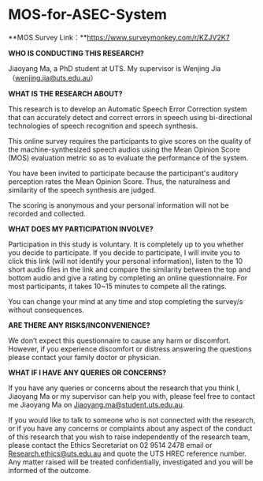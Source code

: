 # MOS-for-ASEC-System

**MOS Survey Link：**https://www.surveymonkey.com/r/KZJV2K7

**WHO IS CONDUCTING THIS RESEARCH?** 

Jiaoyang Ma, a PhD student at UTS.  My supervisor is Wenjing Jia （wenjing.jia@uts.edu.au） 
 
**WHAT IS THE RESEARCH ABOUT?** 

This research is to develop an Automatic Speech Error Correction system that can accurately detect and 
correct errors in speech using bi-directional technologies of speech recognition and speech synthesis. 
 
This online survey requires the participants to give scores on the quality of the machine-synthesized 
speech audios using the Mean Opinion Score (MOS) evaluation metric so as to evaluate the performance 
of the system. 
 
You have been invited to participate because the participant's auditory perception rates the Mean 
Opinion Score. Thus, the naturalness and similarity of the speech synthesis are judged.   
 
The scoring is anonymous and your personal information will not be recorded and collected. 
 
**WHAT DOES MY PARTICIPATION INVOLVE?** 

Participation in this study is voluntary. It is completely up to you whether you decide to participate. 
If you decide to participate, I will invite you to click this link (will not identify your personal information), 
listen to the 10 short audio files in the link and compare the similarity between the top and bottom audio 
and give a rating by completing an online questionnaire. For most participants, it takes 10~15 minutes to 
compete all the ratings. 
 
You can change your mind at any time and stop completing the survey/s without consequences. 
 
**ARE THERE ANY RISKS/INCONVENIENCE?** 

 We don’t expect this questionnaire to cause any harm or discomfort. However, if you experience 
discomfort or distress answering the questions please contact your family doctor or physician. 
 
**WHAT IF I HAVE ANY QUERIES OR CONCERNS?** 

If you have any queries or concerns about the research that you think I, Jiaoyang Ma or my supervisor can 
help you with, please feel free to contact me Jiaoyang Ma on Jiaoyang.ma@student.uts.edu.au.   
 
If you would like to talk to someone who is not connected with the research, or if you have any concerns 
or complaints about any aspect of the conduct of this research that you wish to raise independently of 
the research team, please contact the Ethics Secretariat on 02 9514 2478 email or 
Research.ethics@uts.edu.au and quote the UTS HREC reference number.  Any matter raised will be 
treated confidentially, investigated and you will be informed of the outcome. 
